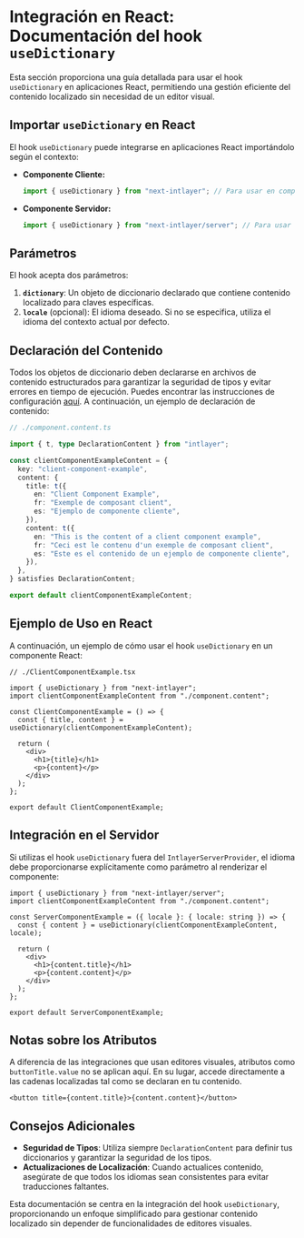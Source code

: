 # Integración en React: Documentación del hook `useDictionary`

Esta sección proporciona una guía detallada para usar el hook `useDictionary` en aplicaciones React, permitiendo una gestión eficiente del contenido localizado sin necesidad de un editor visual.

## Importar `useDictionary` en React

El hook `useDictionary` puede integrarse en aplicaciones React importándolo según el contexto:

- **Componente Cliente:**

  ```javascript
  import { useDictionary } from "next-intlayer"; // Para usar en componentes React del lado cliente
  ```

- **Componente Servidor:**

  ```javascript
  import { useDictionary } from "next-intlayer/server"; // Para usar en componentes React del lado servidor
  ```

## Parámetros

El hook acepta dos parámetros:

1. **`dictionary`**: Un objeto de diccionario declarado que contiene contenido localizado para claves específicas.
2. **`locale`** (opcional): El idioma deseado. Si no se especifica, utiliza el idioma del contexto actual por defecto.

## Declaración del Contenido

Todos los objetos de diccionario deben declararse en archivos de contenido estructurados para garantizar la seguridad de tipos y evitar errores en tiempo de ejecución. Puedes encontrar las instrucciones de configuración [aquí](https://github.com/aymericzip/intlayer/blob/main/docs/es/content_declaration/get_started.md). A continuación, un ejemplo de declaración de contenido:

```typescript
// ./component.content.ts

import { t, type DeclarationContent } from "intlayer";

const clientComponentExampleContent = {
  key: "client-component-example",
  content: {
    title: t({
      en: "Client Component Example",
      fr: "Exemple de composant client",
      es: "Ejemplo de componente cliente",
    }),
    content: t({
      en: "This is the content of a client component example",
      fr: "Ceci est le contenu d'un exemple de composant client",
      es: "Este es el contenido de un ejemplo de componente cliente",
    }),
  },
} satisfies DeclarationContent;

export default clientComponentExampleContent;
```

## Ejemplo de Uso en React

A continuación, un ejemplo de cómo usar el hook `useDictionary` en un componente React:

```tsx
// ./ClientComponentExample.tsx

import { useDictionary } from "next-intlayer";
import clientComponentExampleContent from "./component.content";

const ClientComponentExample = () => {
  const { title, content } = useDictionary(clientComponentExampleContent);

  return (
    <div>
      <h1>{title}</h1>
      <p>{content}</p>
    </div>
  );
};

export default ClientComponentExample;
```

## Integración en el Servidor

Si utilizas el hook `useDictionary` fuera del `IntlayerServerProvider`, el idioma debe proporcionarse explícitamente como parámetro al renderizar el componente:

```tsx
import { useDictionary } from "next-intlayer/server";
import clientComponentExampleContent from "./component.content";

const ServerComponentExample = ({ locale }: { locale: string }) => {
  const { content } = useDictionary(clientComponentExampleContent, locale);

  return (
    <div>
      <h1>{content.title}</h1>
      <p>{content.content}</p>
    </div>
  );
};

export default ServerComponentExample;
```

## Notas sobre los Atributos

A diferencia de las integraciones que usan editores visuales, atributos como `buttonTitle.value` no se aplican aquí. En su lugar, accede directamente a las cadenas localizadas tal como se declaran en tu contenido.

```tsx
<button title={content.title}>{content.content}</button>
```

## Consejos Adicionales

- **Seguridad de Tipos**: Utiliza siempre `DeclarationContent` para definir tus diccionarios y garantizar la seguridad de los tipos.
- **Actualizaciones de Localización**: Cuando actualices contenido, asegúrate de que todos los idiomas sean consistentes para evitar traducciones faltantes.

Esta documentación se centra en la integración del hook `useDictionary`, proporcionando un enfoque simplificado para gestionar contenido localizado sin depender de funcionalidades de editores visuales.
